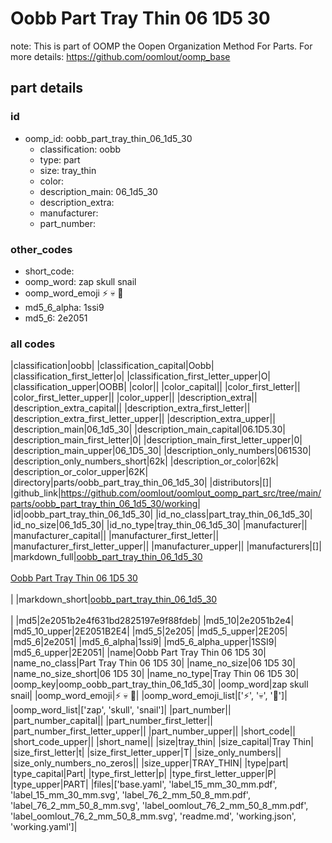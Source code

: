 # Oobb Part Tray Thin 06 1D5 30  

note: This is part of OOMP the Oopen Organization Method For Parts. For more details: https://github.com/oomlout/oomp_base

##  part details





### id
* oomp_id: oobb_part_tray_thin_06_1d5_30
  * classification: oobb
  * type: part
  * size: tray_thin
  * color: 
  * description_main: 06_1d5_30
  * description_extra: 
  * manufacturer: 
  * part_number: 

### other_codes
* short_code: 
* oomp_word: zap skull snail
* oomp_word_emoji :zap: :skull: :snail:
* md5_6_alpha: 1ssi9
* md5_6: 2e2051

### all codes 
|classification|oobb|
|classification_capital|Oobb|
|classification_first_letter|o|
|classification_first_letter_upper|O|
|classification_upper|OOBB|
|color||
|color_capital||
|color_first_letter||
|color_first_letter_upper||
|color_upper||
|description_extra||
|description_extra_capital||
|description_extra_first_letter||
|description_extra_first_letter_upper||
|description_extra_upper||
|description_main|06_1d5_30|
|description_main_capital|06.1D5.30|
|description_main_first_letter|0|
|description_main_first_letter_upper|0|
|description_main_upper|06_1D5_30|
|description_only_numbers|061530|
|description_only_numbers_short|62k|
|description_or_color|62k|
|description_or_color_upper|62K|
|directory|parts/oobb_part_tray_thin_06_1d5_30|
|distributors|[]|
|github_link|https://github.com/oomlout/oomlout_oomp_part_src/tree/main/parts/oobb_part_tray_thin_06_1d5_30/working|
|id|oobb_part_tray_thin_06_1d5_30|
|id_no_class|part_tray_thin_06_1d5_30|
|id_no_size|06_1d5_30|
|id_no_type|tray_thin_06_1d5_30|
|manufacturer||
|manufacturer_capital||
|manufacturer_first_letter||
|manufacturer_first_letter_upper||
|manufacturer_upper||
|manufacturers|[]|
|markdown_full|[oobb_part_tray_thin_06_1d5_30](https://github.com/oomlout/oomlout_oomp_part_src/tree/main/parts/oobb_part_tray_thin_06_1d5_30/working)<br>[](https://github.com/oomlout/oomlout_oomp_part_src/tree/main/parts/oobb_part_tray_thin_06_1d5_30/working)<br>[Oobb Part Tray Thin 06 1D5 30](https://github.com/oomlout/oomlout_oomp_part_src/tree/main/parts/oobb_part_tray_thin_06_1d5_30/working)<br><br>|
|markdown_short|[oobb_part_tray_thin_06_1d5_30](https://github.com/oomlout/oomlout_oomp_part_src/tree/main/parts/oobb_part_tray_thin_06_1d5_30/working)<br><br>|
|md5|2e2051b2e4f631bd2825197e9f88fdeb|
|md5_10|2e2051b2e4|
|md5_10_upper|2E2051B2E4|
|md5_5|2e205|
|md5_5_upper|2E205|
|md5_6|2e2051|
|md5_6_alpha|1ssi9|
|md5_6_alpha_upper|1SSI9|
|md5_6_upper|2E2051|
|name|Oobb Part Tray Thin 06 1D5 30|
|name_no_class|Part Tray Thin 06 1D5 30|
|name_no_size|06 1D5 30|
|name_no_size_short|06 1D5 30|
|name_no_type|Tray Thin 06 1D5 30|
|oomp_key|oomp_oobb_part_tray_thin_06_1d5_30|
|oomp_word|zap skull snail|
|oomp_word_emoji|:zap: :skull: :snail:|
|oomp_word_emoji_list|[':zap:', ':skull:', ':snail:']|
|oomp_word_list|['zap', 'skull', 'snail']|
|part_number||
|part_number_capital||
|part_number_first_letter||
|part_number_first_letter_upper||
|part_number_upper||
|short_code||
|short_code_upper||
|short_name||
|size|tray_thin|
|size_capital|Tray Thin|
|size_first_letter|t|
|size_first_letter_upper|T|
|size_only_numbers||
|size_only_numbers_no_zeros||
|size_upper|TRAY_THIN|
|type|part|
|type_capital|Part|
|type_first_letter|p|
|type_first_letter_upper|P|
|type_upper|PART|
|files|['base.yaml', 'label_15_mm_30_mm.pdf', 'label_15_mm_30_mm.svg', 'label_76_2_mm_50_8_mm.pdf', 'label_76_2_mm_50_8_mm.svg', 'label_oomlout_76_2_mm_50_8_mm.pdf', 'label_oomlout_76_2_mm_50_8_mm.svg', 'readme.md', 'working.json', 'working.yaml']|
